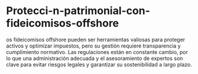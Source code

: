 # Protecci-n-patrimonial-con-fideicomisos-offshore
os fideicomisos offshore pueden ser herramientas valiosas para proteger activos y optimizar impuestos, pero su gestión requiere transparencia y cumplimiento normativo. Las regulaciones están en constante cambio, por lo que una administración adecuada y el asesoramiento de expertos son clave para evitar riesgos legales y garantizar su sostenibilidad a largo plazo.
